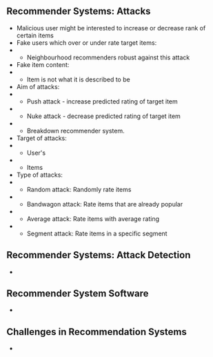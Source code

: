 ## Recommender Systems: Attacks
- Malicious user might be interested to increase or decrease rank of certain items
- Fake users which over or under rate target items:
- - Neighbourhood recommenders robust against this attack
- Fake item content:
- - Item is not what it is described to be
- Aim of attacks:
- - Push attack - increase predicted rating of target item
- - Nuke attack - decrease predicted rating of target item
- - Breakdown recommender system.
- Target of attacks:
- - User's
- - Items
- Type of attacks:
- - Random attack: Randomly rate items
- - Bandwagon attack: Rate items that are already popular
- - Average attack: Rate items with average rating
- - Segment attack: Rate items in a specific segment

## Recommender Systems: Attack Detection
-

## Recommender System Software
-

## Challenges in Recommendation Systems
-
